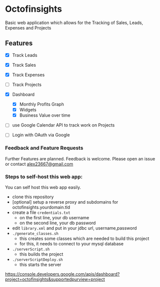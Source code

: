 # Octofinsights 

Basic web application which allows for the 
Tracking of Sales, Leads, Expenses and Projects

## Features

- [x] Track Leads
- [x] Track Sales
- [x] Track Expenses
- [ ] Track Projects
- [x] Dashboard
    - [x] Monthly Profits Graph
    - [x] Widgets
    - [x] Business Value over time
- [ ] use Google Calendar API to track work on Projects
- [ ] Login with OAuth via Google



### Feedback and Feature Requests
Further Features are planned.
Feedback is welcome. Please open an issue or contact
alex23667@gmail.com 


### Steps to self-host this web app:

You can self host this web app easily.

- clone this repository
- [optional] setup a reverse proxy and subdomains for octofinsights.yourdomain.tld
- create a file `credentials.txt`
    - on the first line, your db username
    - on the second line, your db password
- edit `library.xml` and put in your jdbc url, username,password
- `./generate_classes.sh` 
    - this creates some classes which are needed to build this project
    - for this, it needs to connect to your mysql database
- `./serverScript.sh`
    - this builds the project
- `./serverScriptDeploy.sh`
    - this starts the server

https://console.developers.google.com/apis/dashboard?project=octofinsights&supportedpurview=project
